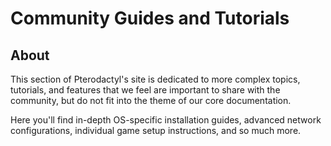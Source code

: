 # Community Guides and Tutorials

## About
This section of Pterodactyl's site is dedicated to more complex topics, tutorials, and features that we
feel are important to share with the community, but do not fit into the theme of our core documentation.

Here you'll find in-depth OS-specific installation guides, advanced network configurations, individual game
setup instructions, and so much more.

